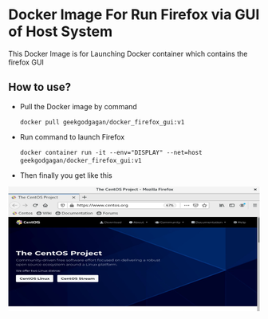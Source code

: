 # Docker Image For Run Firefox via GUI of Host System
This Docker Image is for Launching Docker container which contains the firefox GUI 
<br>
## How to use?
- Pull the Docker image by command
  ```
  docker pull geekgodgagan/docker_firefox_gui:v1
  ```
- Run command to launch Firefox
  ```
  docker container run -it --env="DISPLAY" --net=host geekgodgagan/docker_firefox_gui:v1
  ```
- Then finally you get like this
<img align="middle" height = "250" width = "600" src="https://github.com/geekgodgagan/docker_firefox_gui/blob/main/firefox.jpg"/>
